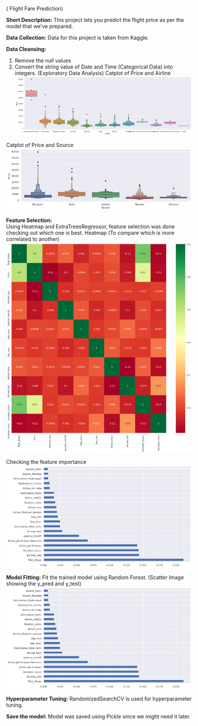 ( Flight Fare Prediction)

**Short Description:**
This project lets you predict the flight price as per the model that we've prepared.

**Data Collection:**
Data for this project is taken from Kaggle.

**Data Cleansing:**
1. Remove the null values 
2. Convert the string value of Date and Time (Categorical Data) into integers.
(Exploratory Data Analysis)
 Catplot of Price and Airline
![alt text](https://github.com/bidhyapokharel/Flight-Fare-Prediction/blob/master/catplot.png?raw=true)

 Catplot of Price and Source
![alt text](https://github.com/bidhyapokharel/Flight-Fare-Prediction/blob/master/PriceSource.png?raw=true)

**Feature Selection:**   
Using Heatmap and ExtraTreesRegressor, feature selection was done checking out which one is best.
Heatmap (To compare which is more correlated to another)
![alt text](https://github.com/bidhyapokharel/Flight-Fare-Prediction/blob/master/heatmap.png?raw=true)

Checking the feature importance
![alt text](https://github.com/bidhyapokharel/Flight-Fare-Prediction/blob/master/feature.png?raw=true)

**Model Fitting:**
Fit the trained model using Random Forest.
(Scatter Image showing the y_pred and y_test)
![alt text](https://github.com/bidhyapokharel/Flight-Fare-Prediction/blob/master/feature.png?raw=true)

**Hyperparameter Tuning:**
RandomizedSearchCV is used for hyperparameter tuning.

**Save the model:**
Model was saved using Pickle since we might need it later.



